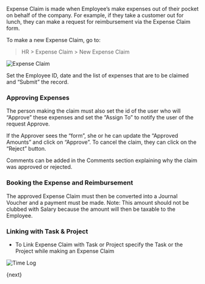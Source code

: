 Expense Claim is made when Employee’s make expenses out of their pocket on
behalf of the company. For example, if they take a customer out for lunch,
they can make a request for reimbursement via the Expense Claim form.

To make a new Expense Claim, go to:

> HR > Expense Claim > New Expense Claim

<img class="screenshot" alt="Expense Claim" src="/assets/manual_erpnext_com/img/hr/expense_claim.png">

Set the Employee ID, date and the list of expenses that are to be claimed and
“Submit” the record.

### Approving Expenses

The person making the claim must also set the id of the user who will
“Approve” these expenses and set the “Assign To” to notify the user of the
request Approve.

If the Approver sees the “form”, she or he can update the “Approved Amounts”
and click on “Approve”. To cancel the claim, they can click on the “Reject”
button.

Comments can be added in the Comments section explaining why the claim was
approved or rejected.

### Booking the Expense and Reimbursement

The approved Expense Claim must then be converted into a Journal Voucher and a
payment must be made. Note: This amount should not be clubbed with Salary
because the amount will then be taxable to the Employee.

### Linking with Task & Project

* To Link Expense Claim with Task or Project specify the Task or the Project while making an Expense Claim

<img class="screenshot" alt="Time Log" src="/assets/manual_erpnext_com/img/project/project_expense_claim_link.png">

{next}
